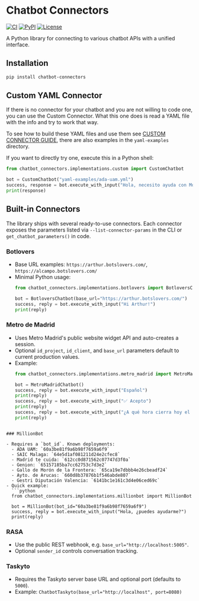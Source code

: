 # Chatbot Connectors

[![CI](https://github.com/Chatbot-TRACER/chatbot-connectors/actions/workflows/CI.yml/badge.svg)](https://github.com/Chatbot-TRACER/chatbot-connectors/actions/workflows/CI.yml)
[![PyPI](https://img.shields.io/pypi/v/chatbot-connectors)](https://pypi.org/project/chatbot-connectors/)
[![License](https://img.shields.io/github/license/Chatbot-TRACER/chatbot-connectors)](https://github.com/Chatbot-TRACER/chatbot-connectors/blob/main/LICENSE)

A Python library for connecting to various chatbot APIs with a unified interface.

## Installation

```bash
pip install chatbot-connectors
```

## Custom YAML Connector

If there is no connector for your chatbot and you are not willing to code one,
you can use the Custom Connector.
What this one does is read a YAML file with the info and try to work that way.

To see how to build these YAML files and use them see
[CUSTOM CONNECTOR GUIDE](docs/CUSTOM_CONNECTOR_GUIDE.md),
there are also examples in the `yaml-examples` directory.

If you want to directly try one, execute this in a Python shell:

```python
from chatbot_connectors.implementations.custom import CustomChatbot

bot = CustomChatbot("yaml-examples/ada-uam.yml")
success, response = bot.execute_with_input("Hola, necesito ayuda con Moodle")
print(response)
```

## Built-in Connectors

The library ships with several ready-to-use connectors. Each connector exposes the parameters listed via `--list-connector-params` in the CLI or `get_chatbot_parameters()` in code.

### Botlovers

- Base URL examples: `https://arthur.botslovers.com/`, `https://alcampo.botslovers.com/`
- Minimal Python usage:
  ```python
  from chatbot_connectors.implementations.botlovers import BotloversChatbot

  bot = BotloversChatbot(base_url="https://arthur.botslovers.com/")
  success, reply = bot.execute_with_input("Hi Arthur!")
  print(reply)
  ```

### Metro de Madrid

- Uses Metro Madrid's public website widget API and auto-creates a session.
- Optional `id_project`, `id_client`, and `base_url` parameters default to current production values.
- Example:
  ```python
  from chatbot_connectors.implementations.metro_madrid import MetroMadridChatbot

  bot = MetroMadridChatbot()
  success, reply = bot.execute_with_input("Español")
  print(reply)
  success, reply = bot.execute_with_input("✅ Acepto")
  print(reply)
  success, reply = bot.execute_with_input("¿A qué hora cierra hoy el metro?")
  print(reply)
```

### MillionBot

- Requires a `bot_id`. Known deployments:
  - ADA UAM: `60a3be81f9a6b98f7659a6f9`
  - SAIC Malaga: `64e5d1af081211d24e2cfec8`
  - Madrid te cuida: `612cc0d871562c07747d3f0a`
  - Genion: `65157185ba7cc62753c7d3e2`
  - Gallo de Morón de la Frontera: `65ca19e7dbbb4e26cbeadf24`
  - Ayto. de Arucas: `660d8b37876b1f546abde807`
  - Gestri Diputación Valencia: `6141bc1e161c3d4e06ced69c`
- Quick example:
  ```python
  from chatbot_connectors.implementations.millionbot import MillionBot

  bot = MillionBot(bot_id="60a3be81f9a6b98f7659a6f9")
  success, reply = bot.execute_with_input("Hola, ¿puedes ayudarme?")
  print(reply)
  ```

### RASA

- Use the public REST webhook, e.g. `base_url="http://localhost:5005"`.
- Optional `sender_id` controls conversation tracking.

### Taskyto

- Requires the Taskyto server base URL and optional port (defaults to `5000`).
- Example: `ChatbotTaskyto(base_url="http://localhost", port=8080)`
